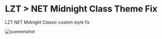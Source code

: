# LZT > NET Midnight Class Theme Fix
LZT NET Midnight Classic custom style fix

![scereenshot](https://i.imgur.com/5Ug8Awi.png)
